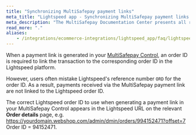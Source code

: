 ```yaml
---
title: "Synchronizing MultiSafepay payment links"
meta_title: "Lightspeed app - Synchronizing MultiSafepay payment links - MultiSafepay Docs"
meta_description: "The MultiSafepay Documentation Center presents all relevant information about our Plugins and API. You can also find support pages for payment methods, tools and general questions as well as the contact details of our Support and Integration Teams."
read_more: "."
aliases:
    - /integrations/ecommerce-integrations/lightspeed_app/faq/lightspeed-orderid/
---
```


When a payment link is generated in your [MultiSafepay Control](https://merchant.multisafepay.com), an order ID is required to link the transaction to the corresponding order ID in the Lightspeed platform. 

However, users often mistake Lightspeed's reference number `ORD` for the order ID. As a result, payments received via the MultiSafepay payment link are not linked to the Lightspeed order ID.

The correct Lightspeed order ID to use when generating a payment link in your MultiSafepay Control appears in the Lightspeed URL on the relevant **Order details** page, e.g. https://yourdomain.webshop.com/admin/dmin/orders/994152471?offset=7 Order ID = 94152471.
